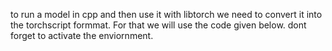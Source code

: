 to run a model in cpp and then use it with libtorch we need to convert it into the torchscript formmat. For that we will use the code given below. dont forget to activate the enviornment.
